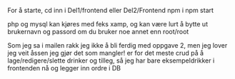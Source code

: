 

For å starte, cd inn i Del1/frontend eller Del2/Frontend
    npm i
    npm start

php og mysql kan kjøres med feks xamp, og kan være lurt å bytte ut brukernavn og passord om du bruker noe annet enn root/root

Som jeg sa i mailen rakk jeg ikke å bli ferdig med oppgave 2, men jeg lover jeg veit åssen jeg gjør det som mangler! er for det meste crud på å lage/redigere/slette drinker og tilleg, så jeg har bare eksempeldrikker i frontenden nå og legger inn ordre i DB
